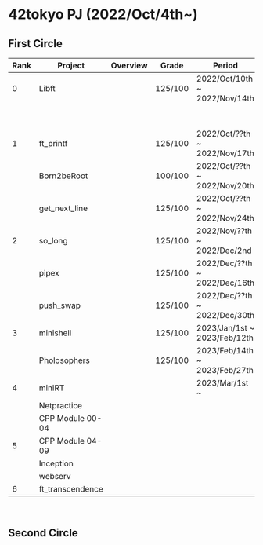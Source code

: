 # 42tokyo PJ (2022/Oct/4th~)

## First Circle
| Rank | Project          | Overview                      | Grade   | Period                        | Repository                   | 
| ---- | -------          | ----------------------------- | ------- | ----------------------------- | ---------------------------- | 
| 0    | Libft            |                               | 125/100 | 2022/Oct/10th ~ 2022/Nov/14th | [42_libft][1]                | 
|      |                  |                               |         |                               | <br>update: [42_libs][2]     | 
| 1    | ft_printf        |                               | 125/100 | 2022/Oct/??th ~ 2022/Nov/17th | [42_ft_printf][3]            | 
|      | Born2beRoot      |                               | 100/100 | 2022/Oct/??th ~ 2022/Nov/20th |                              | 
|      | get_next_line    |                               | 125/100 | 2022/Oct/??th ~ 2022/Nov/24th | [42_get_next_line][4]        | 
| 2    | so_long          |                               | 125/100 | 2022/Nov/??th ~ 2022/Dec/2nd  | [42_so_long][5]              | 
|      | pipex            |                               | 125/100 | 2022/Dec/??th ~ 2022/Dec/16th | [42_pipex][6]                | 
|      | push_swap        |                               | 125/100 | 2022/Dec/??th ~ 2022/Dec/30th | [42_push_swap][7]            | 
| 3    | minishell        |                               | 125/100 | 2023/Jan/1st  ~ 2023/Feb/12th | [minishell_rev1][8]          | 
|      | Pholosophers     |                               | 125/100 | 2023/Feb/14th ~ 2023/Feb/27th | [42_philosophers][9]         | 
| 4    | miniRT           |                               |         | 2023/Mar/1st  ~               |                              | 
|      | Netpractice      |                               |         |                               |                              | 
|      | CPP Module 00-04 |                               |         |                               |                              | 
| 5    | CPP Module 04-09 |                               |         |                               |                              | 
|      | Inception        |                               |         |                               |                              | 
|      | webserv          |                               |         |                               |                              | 
| 6    | ft_transcendence |                               |         |                               |                              | 


[1]:https://github.com/ak0327/42_libft
[2]:https://github.com/ak0327/42_libs
[3]:https://github.com/ak0327/42_ft_printf
[4]:https://github.com/ak0327/42_get_next_line
[5]:https://github.com/ak0327/42_so_long
[6]:https://github.com/ak0327/42_pipex
[7]:https://github.com/ak0327/42_push_swap
[8]:https://github.com/minishellakirawchen/minishell_rev1
[9]:https://github.com/ak0327/42_philosophers


<br>

## Second Circle

